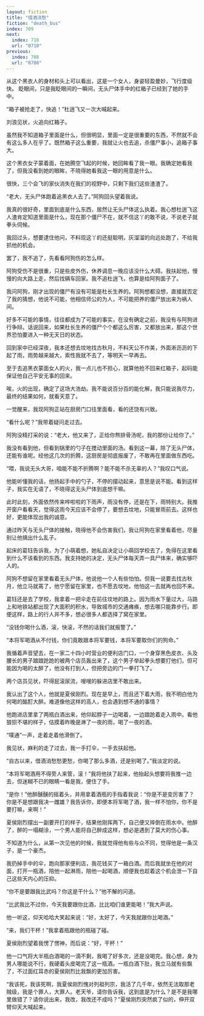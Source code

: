 ```yaml
---
layout: fiction
title: "借酒浇愁"
fiction: "death_bus"
index: 709
next:
  index: 710
  url: "0710"
previous:
  index: 708
  url: "0708"
---
```

从这个黑衣人的身材和头上可以看出，这是一个女人，身姿轻盈曼妙，飞行度级快。   眨眼间，只是我眨眼间的一瞬间，无头尸体手中的红箱子已经到了她的手中。

“箱子被抢走了，快追！”杜逍飞又一次大喊起来。

刘浪见状，火追向红箱子。

虽然我不知道箱子里面是什么，但很明显，里面一定是很重要的东西，不然就不会有这么多人在乎了。既然箱子这么重要，我就让火也去追，杀僵尸事小，追箱子事大。

这个黑衣女子蒙着面，在她腾空飞起的时候，她回眸看了我一眼。我确定她看我了，但我没看到她的眼眸，不晓得她看我这一眼的用意是什么。

很快，三个会飞的家伙消失在我们的视野中，只剩下我们这些渣渣了。

“老大，无头尸体跑着追黑衣人去了。”阿狗回头望着我说。

我真的很好奇，里面到底是什么东西，居然让无头尸体这么执着。我心想杜逍飞这人渣肯定知道里面是什么，现在那个僵尸不在，就不信这丫的敢不说，不说老子就拳头伺候。

我回过头，想要逮住他问，不料现这丫的还挺聪明，灰溜溜的向远处跑了，不给我抓他的机会。

罢了，我不追了，先看看阿狗伤的怎么样。

阿狗受伤不是很重，只是些皮外伤，休养调息一晚应该没什么大碍。我扶起他，慢慢的向大路上走，然后找辆车回家。我不追杜逍飞，也算是给阿狗面子了。

我问阿狗，刚才出现的僵尸有没有可能是杜长生养的。阿狗想都没想，直接就否定了我的猜想，他说不可能，他相信师公的为人，不可能把养的僵尸放出来为祸人间。

好多不可能的事情，往往都成为了可能的事实，在没有确定之前，我没有与阿狗进行争辩。话说回来，如果杜长生养的僵尸个个都这么厉害，又都放出来，那这个世界恐怕要进入一种无天日的状态。

回到家中已经深夜，我本还想去坟地找古秋月，不料天公不作美，外面淅沥沥的下起了雨，雨势越来越大，索性我就不去了，等明天一早再去。

至于去追黑衣蒙面女人的火，我一点儿也不担心，就算他抢不回来红箱子，起码能保证他自己平安无事的回来。

唉，火的出现，确定了这场大浩劫。我不能说百分百的能化解，我只能说我尽力，最终的结果如何，就看天意了。

一觉醒来，我现阿狗正站在厨房门口往里面看，看的还饶有兴致。

“看什么呢？”我带着疑问走过去。

阿狗没精打采的说：“老大，他又来了，正给你熬排骨汤呢，我的那份让给你了。”

我没有看到他，但看到锅里的勺子在搅动里面的汤。看到这一幕，除了无头尸体，还能有谁呢。经他这几次的折腾，这厨房是彻底报废了，不敢再在里面做东西吃。

“喂，我说无头大哥，咱能不能不折腾啊？能不能不杀无辜的人？”我叹口气说。

他能听懂我的话，他扬起手中的勺子，不停的摆动起来，意思是说不能。看到这样子，我实在无语了，不晓得这无头尸体到底想干嘛。

此时此刻，外面依然传来哗啦啦的下雨声，雨没有停，还是在下，雨特别大。我推开窗户看看天，觉得这雨今天应该不会停了，要想去坟地，只能冒雨前去。这样也好，更能体现出我的诚意。

通过昨天与无头尸体的接触，晓得他不会伤害我们，我让阿狗在家里看着他，尽量别让他搞出什么乱子。

起床的葛钰告诉我，为了小萌着想，她私自决定让小萌回学校去了，免得在这里看到什么不该看到的东西。我支持她的决定，无头尸体每天弄一具尸体来，确实够吓人的。

阿狗不想留在家里看着无头尸体，他说他一个人有些怕怕。但我一说要去找古秋月，他立马就蔫了，他宁愿留在家里，也不愿去坟地，他怕这一去就再也回不来。

葛钰还是去了学校，我拿着一把伞走在前往坟地的路上。因为雨水下量过大，马路上和地铁站都出现了大面积的积水，导致城市的交通瘫痪，想去哪只能靠步行。即便这样，路上的行人并不多，想必很多人都选择了窝在家里。

“没钱你喝什么酒，滚，快滚，不然的话我们就报警了。”

“本将军喝酒从不付钱，你们竟敢跟本将军要钱，本将军要取你们的狗命。”

我循着声音望去，在一家二十四小时营业的便利店门口，一个身穿黑色皮衣、头及腰长的男子踉踉跄跄的被两个店员轰出来了，这个男子举起拳头想要打他们，但可能因为喝的太醉了，他没有打到人，但把旁边的门一拳打飞了。

两个店员见状，吓得屁滚尿流，嗖嗖的躲进店里不敢出来。

我认出了这个人，他就是夏侯刚烈。现在是早上，而且还下着大雨，我不明白他为何喝的酩酊大醉。难道像他这样的高人，也会遇到想不通的事情？

他跑进店里拿了两瓶白酒出来，他仰起脖子一边喝着，一边踉跄着走入雨中。看他狼狈不堪的样子，估摸着昨晚是淋了一夜的雨，喝了一夜的酒。

“噗通”一声，走着走着他滑倒了。

我见状，麻利的走了过去，我一手打伞，一手去扶起他。

“自古以来，借酒消愁愁更愁，你喝了那么多酒，还是别喝了。”我淡定的说。

“本将军喝酒用不得旁人来管，滚！”我将他扶了起来，他抬起头想要将我推一边去，但迷糊不已的眼睛一看是我，便住了手。

“是你！”他醉醺醺的摇着头，并用拿着酒瓶的手指着我说：“你是不是变厉害了？你是不是想跟我决一雌雄？我告诉你，即便本将军喝了酒，我一样不怕你，你不是要打嘛，来啊！”

夏侯刚烈摆出一副要开打的样子，结果他刚挥两下，自己便又摔倒在雨水中。他醉了，醉的一塌糊涂，一个男人能将自己醉成这样，想必是遇到了莫大的伤心事。

不知道为什么，从第一次见他的时候，我就觉得他有些与众不同，觉得他是一条汉子，是一个豪杰。

我扔掉手中的伞，跑向那家便利店，我花钱买了一箱白酒。而后我就坐在他的对面，打开一瓶酒，陪他一起淋雨，陪他一起喝酒，顺便我也趁着这个机会泄一下自己这些天内心的压抑。

“你不是要跟我比武吗？你这是干什么？”他不解的问道。

“比武我比不过你，今天我要跟你比酒，比比咱们谁更能喝！”我大声说。

他一听这，仰天哈哈大笑起来说：“好，太好了，今天我就跟你比喝酒。”

“来，我们干杯！”我拿着瓶跟他的瓶碰了碰。

夏侯刚烈望着我愣了愣神，而后说：“好，干杯！”

他一口气将大半瓶白酒喝的一滴不剩，我喝了好多次，还是没喝完。我心想，身为男人哪能说不行，我硬着头皮喝完了这一瓶酒。一瓶白酒下肚，我立马就有些飘了，不过面红耳赤的夏侯刚烈比我飘的更加厉害。

“我该死，我该死啊，我夏侯刚烈愧对列祖列宗，我活了几千年，依然无法取那老贼级，我是个罪人，大罪人。老天爷，请你告诉我，这到底是为什么？是不是我哪里做错了？请你说出来，我改，我改还不成吗？”夏侯刚烈突然疯了似的，伸开双臂仰天大喊起来。